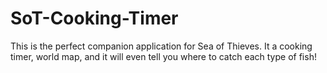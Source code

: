 # SoT-Cooking-Timer
This is the perfect companion application for Sea of Thieves. It a cooking timer, world map, and it will even tell you where to catch each type of fish!
